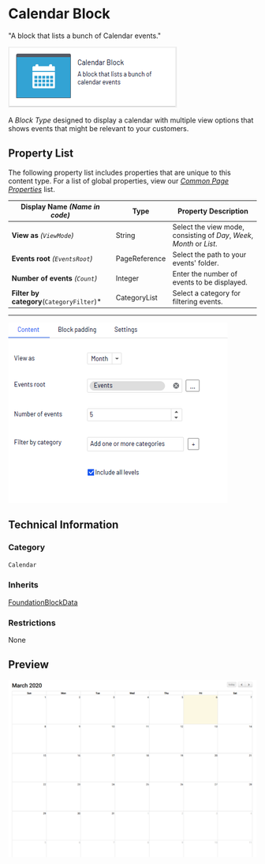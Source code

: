 # Calendar Block
"A block that lists a bunch of Calendar events."

![Calendar Block](Screenshots/Calendar%20Block%20-%20icon.png)

A *Block Type* designed to display a calendar with multiple view options that shows events that might be relevant to your customers.

## Property List
The following property list includes properties that are unique to this content type. For a list of global properties, view our [*Common Page Properties*](../../Common%20Page%20Properties.md) list.

Display Name *(Name in code)* | Type | Property Description
--------------|------|---------------
**View as** *(`ViewMode`)* | String | Select the view mode, consisting of *Day*, *Week*, *Month* or *List*.
**Events root** *(`EventsRoot`)* | PageReference | Select the path to your events' folder.
**Number of events** *(`Count`)* | Integer | Enter the number of events to be displayed.
**Filter by category**(`CategoryFilter`)* | CategoryList | Select a category for filtering events.


** **
![Calendar Block - Content tab](Screenshots/Calendar%20Block%20-%20Content%20tab.png)

## Technical Information

### Category
`Calendar`

### Inherits
[FoundationBlockData](#)

### Restrictions
None

## Preview
![Calendar Block - Preview](Screenshots/Calendar%20Block%20-%20Preview.png)
